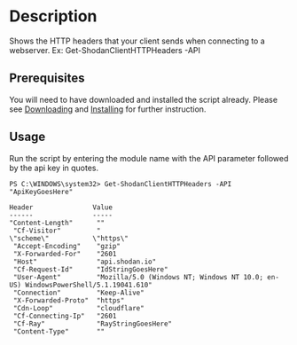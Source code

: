 # Description
Shows the HTTP headers that your client sends when connecting to a webserver. Ex: Get-ShodanClientHTTPHeaders -API

## Prerequisites
You will need to have downloaded and installed the script already. Please see [Downloading](https://github.com/simeononsecurity/Shodan_PS#Download) and [Installing](https://github.com/simeononsecurity/Shodan_PS#Install) for further instruction.

## Usage
Run the script by entering the module name with the API parameter followed by the api key in quotes.

```
PS C:\WINDOWS\system32> Get-ShodanClientHTTPHeaders -API "ApiKeyGoesHere"

Header               Value
------               -----
"Content-Length"      ""
 "Cf-Visitor"         "
\"scheme\"           \"https\"
 "Accept-Encoding"    "gzip"
 "X-Forwarded-For"    "2601
 "Host"               "api.shodan.io"
 "Cf-Request-Id"      "IdStringGoesHere"
 "User-Agent"         "Mozilla/5.0 (Windows NT; Windows NT 10.0; en-US) WindowsPowerShell/5.1.19041.610"
 "Connection"         "Keep-Alive"
 "X-Forwarded-Proto"  "https"
 "Cdn-Loop"           "cloudflare"
 "Cf-Connecting-Ip"   "2601
 "Cf-Ray"             "RayStringGoesHere"
 "Content-Type"       ""

```
